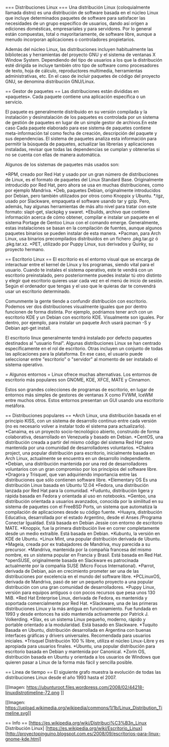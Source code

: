 === Distribuciones Linux ===
Una distribución Linux (coloquialmente llamada distro) es una distribución de software basada en el núcleo Linux que incluye determinados paquetes de software para satisfacer las necesidades de un grupo específico de usuarios, dando así origen a ediciones domésticas, empresariales y para servidores. Por lo general están compuestas, total o mayoritariamente, de software libre, aunque a menudo incorporan aplicaciones o controladores propietarios.

Además del núcleo Linux, las distribuciones incluyen habitualmente las bibliotecas y herramientas del proyecto GNU y el sistema de ventanas X Window System. Dependiendo del tipo de usuarios a los que la distribución esté dirigida se incluye también otro tipo de software como procesadores de texto, hoja de cálculo, reproductores multimedia, herramientas administrativas, etc. En el caso de incluir paquetes de código del proyecto GNU, se denomina distribución GNU/Linux.

== Gestor de paquetes ==
Las distribuciones están divididas en «paquetes». Cada paquete contiene una aplicación específica o un servicio.

El paquete es generalmente distribuido en su versión compilada y la instalación y desinstalación de los paquetes es controlada por un sistema de gestión de paquetes en lugar de un simple gestor de archivos.En este caso Cada paquete elaborado para ese sistema de paquetes contiene meta-información tal como fecha de creación, descripción del paquete y sus dependencias. El sistema de paquetes analiza esta información para permitir la búsqueda de paquetes, actualizar las librerías y aplicaciones instaladas, revisar que todas las dependencias se cumplan y obtenerlas si no se cuenta con ellas de manera automática.

Algunos de los sistemas de paquetes más usados son:

*RPM, creado por Red Hat y usado por un gran número de distribuciones de Linux, es el formato de paquetes del Linux Standard Base. Originalmente introducido por Red Hat, pero ahora se usa en muchas distribuciones, como por ejemplo Mandriva.
*Deb, paquetes Debian, originalmente introducidos por Debian, pero también utilizados por otros como Knoppix y Ubuntu. 
*.tgz, usado por Slackware, empaqueta el software usando tar y gzip. Pero, además, hay algunas herramientas de más alto nivel para tratar con este formato: slapt-get, slackpkg y swaret.
*Ebuilds, archivo que contiene información acerca de cómo obtener, compilar e instalar un paquete en el sistema Portage de Gentoo Linux con el comando emerge. Generalmente, estas instalaciones se basan en la compilación de fuentes, aunque algunos paquetes binarios se pueden instalar de esta manera.
*Pacman, para Arch Linux, usa binarios precompilados distribuidos en un fichero .pkg.tar.gz ó .pkg.tar.xz.
*PET, utilizado por Puppy Linux, sus derivados y Quirky, su proyecto hermano.

== Escritorio Linux ==
El escritorio es el entorno visual que se encarga de interactuar entre el kernel de Linux y los programas, siendo vital para el usuario. Cuando te instales el sistema operativo, este te vendrá con un escritorio preinstalado, pero posteriormente puedes instalar tú otro distinto y elegir qué escritorio quieres usar cada vez en el menú de inicio de sesión. Según el ordenador que tengas y el uso que le quieras dar te convendrá usar un escritorio determinado. 

Comunmente la gente tiende a confundir distribución con escritorio. Podemos ver dos distribuciones visualmente iguales que por dentro funcionen de forma distinta. Por ejemplo, podriamos tener arch con un escritorio KDE y un Debian con escritorio KDE. Visualmente son iguales. Por dentro, por ejemplo, para instalar un paquete Arch usará pacman -S y Debian apt-get install.

El escritorio linux generalmente tendrá instalado por defecto paquetes destinados al "usuario final". Algunas distribuciones Linux se han centrado específicamente en el rol de escritorio. Otras incluyen un conjunto de todas las aplicaciones para la plataforma. En ese caso, el usuario puede seleccionar entre "escritorio" o "servidor" al momento de ser instalado el sistema operativo.

= Algunos entornos =
Linux ofrece muchas alternativas. Los entornos de escritorio más populares son GNOME, KDE, XFCE, MATE y Cinnamon.

Estos son grandes colecciones de programas de escritorio, en lugar de entornos más simples de gestores de ventanas X como FVWM, IceWM entre muchos otros. Estos entornos presentan un GUI usando una escritorio metáfora.

== Distribuciones populares ==
*Arch Linux, una distribución basada en el principio KISS, con un sistema de desarrollo continuo entre cada versión (no es necesario volver a instalar todo el sistema para actualizarlo).
*Canaima, es un proyecto socio-tecnológico abierto, construido de forma colaborativa, desarrollado en Venezuela y basado en Debian.
*CentOS, una distribución creada a partir del mismo código del sistema Red Hat pero mantenida por una comunidad de desarrolladores voluntarios.
*Chakra project, una popular distribución para escritorio, inicialmente basada en Arch Linux, actualmente se encuentra en un desarrollo independiente.
*Debian, una distribución mantenida por una red de desarrolladores voluntarios con un gran compromiso por los principios del software libre.
*Dragora y Trisquel, que van adquiriendo importancia entre las distribuciones que sólo contienen software libre.
*Elementary OS Es una distribución Linux basada en Ubuntu 12.04
*Fedora, una distribución lanzada por Red Hat para la comunidad.
*Fuduntu, distribución ligera y rápida basada en Fedora y orientada al uso en notebooks.
*Gentoo, una distribución orientada a usuarios avanzados, conocida por la similitud en su sistema de paquetes con el FreeBSD Ports, un sistema que automatiza la compilación de aplicaciones desde su código fuente.
*Huayra, distribución Educativa, desarrollada por el estado Argentino, desde el Anses /Programa Conectar Igualdad. Está basada en Debian Jessie con entorno de escritorio MATE.
*Knoppix, fue la primera distribución live en correr completamente desde un medio extraíble. Está basada en Debian.
*Kubuntu, la versión en KDE de Ubuntu.
*Linux Mint, una popular distribución derivada de Ubuntu.
*Mageia, creada por ex trabajadores de Mandriva, muy parecida a su precursor.
*Mandriva, mantenida por la compañía francesa del mismo nombre, es un sistema popular en Francia y Brasil. Está basada en Red Hat.
*openSUSE, originalmente basada en Slackware es patrocinada actualmente por la compañía SUSE (Micro Focus International).
*Parrot, derivada de Debian, aún en crecimiento prometer ser una de las distribuciones por excelencia en el mundo del software libre.
*PCLinuxOS, derivada de Mandriva, pasó de ser un pequeño proyecto a una popular distribución con una gran comunidad de desarrolladores.
*Puppy Linux, versión para equipos antiguos o con pocos recursos que pesa unos 130 MiB.
*Red Hat Enterprise Linux, derivada de Fedora, es mantenida y soportada comercialmente por Red Hat.
*Slackware, una de las primeras distribuciones Linux y la más antigua en funcionamiento. Fue fundada en 1993 y desde entonces ha sido mantenida activamente por Patrick J. Volkerding.
*Slax, es un sistema Linux pequeño, moderno, rápido y portable orientado a la modularidad. Está basado en Slackware.
*Tuquito Basada en Ubuntu, distribución desarrollada en Argentina con buenas interfaces gráficas y drivers universales. Recomendada para usuarios iniciales.
*Trisquel Distribución 100 % libre, utiliza el núcleo Linux-Libre y es apropiada para usuarios finales.
*Ubuntu, una popular distribución para escritorio basada en Debian y mantenida por Canonical.
*Zorin OS, distribución basada en Ubuntu y orientada a los usuarios de Windows que quieren pasar a Linux de la forma más fácil y sencilla posible.


== Linea de tiempo ==
El siguiente grafo muestra la evolución de todas las distribuciones Linux desde el año 1993 hasta el 2007.

[[Imagen: https://ubunturoot.files.wordpress.com/2008/02/44218-linuxdistrotimeline-72.png ]]

[[Imagen: https://upload.wikimedia.org/wikipedia/commons/1/1b/Linux_Distribution_Timeline.svg]]



== Info ==
[https://es.wikipedia.org/wiki/Distribuci%C3%B3n_Linux Distribución Linux]
[https://es.wikipedia.org/wiki/Escritorio_Linux]
[http://proyectopinguino.blogspot.com.es/2008/09/escritorios-para-linux-gnome-kde.html]
